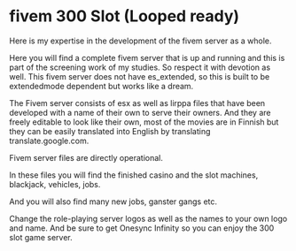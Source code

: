 # fivem 300 Slot (Looped ready)
Here is my expertise in the development of the fivem server as a whole.

Here you will find a complete fivem server that is up and running and this is part of the screening work of my studies. So respect it with devotion as well. This fivem server does not have es_extended, so this is built to be extendedmode dependent but works like a dream.

The Fivem server consists of esx as well as lirppa files that have been developed with a name of their own to serve their owners. And they are freely editable to look like their own, most of the movies are in Finnish but they can be easily translated into English by translating translate.google.com.

Fivem server files are directly operational.

In these files you will find the finished casino and the slot machines, blackjack, vehicles, jobs.

And you will also find many new jobs, ganster gangs etc.

Change the role-playing server logos as well as the names to your own logo and name. And be sure to get Onesync Infinity so you can enjoy the 300 slot game server.
